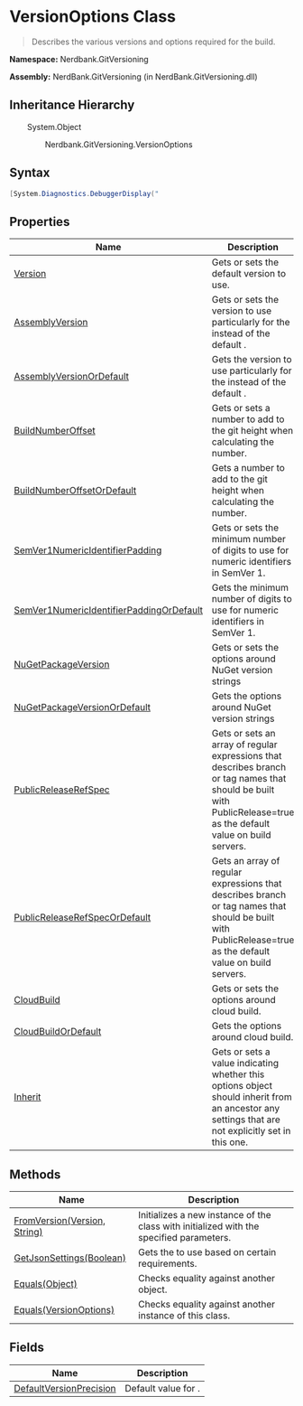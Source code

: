 # VersionOptions Class
> Describes the various versions and options required for the build.

**Namespace:** Nerdbank.GitVersioning

**Assembly:** NerdBank.GitVersioning (in NerdBank.GitVersioning.dll)
## Inheritance Hierarchy
&nbsp;&nbsp;&nbsp;&nbsp;&nbsp;&nbsp;&nbsp;&nbsp;System.Object

&nbsp;&nbsp;&nbsp;&nbsp;&nbsp;&nbsp;&nbsp;&nbsp;&nbsp;&nbsp;&nbsp;&nbsp;&nbsp;&nbsp;&nbsp;&nbsp;Nerdbank.GitVersioning.VersionOptions

## Syntax
~~~~csharp
[System.Diagnostics.DebuggerDisplay("
~~~~
## Properties
|Name|Description|
|---|---|
|[Version](/doc/Nerdbank/GitVersioning/VersionOptions/Properties/Version.md)|Gets or sets the default version to use.|
|[AssemblyVersion](/doc/Nerdbank/GitVersioning/VersionOptions/Properties/AssemblyVersion.md)|Gets or sets the version to use particularly for the  instead of the default .|
|[AssemblyVersionOrDefault](/doc/Nerdbank/GitVersioning/VersionOptions/Properties/AssemblyVersionOrDefault.md)|Gets the version to use particularly for the  instead of the default .|
|[BuildNumberOffset](/doc/Nerdbank/GitVersioning/VersionOptions/Properties/BuildNumberOffset.md)|Gets or sets a number to add to the git height when calculating the  number.|
|[BuildNumberOffsetOrDefault](/doc/Nerdbank/GitVersioning/VersionOptions/Properties/BuildNumberOffsetOrDefault.md)|Gets a number to add to the git height when calculating the  number.|
|[SemVer1NumericIdentifierPadding](/doc/Nerdbank/GitVersioning/VersionOptions/Properties/SemVer1NumericIdentifierPadding.md)|Gets or sets the minimum number of digits to use for numeric identifiers in SemVer 1.|
|[SemVer1NumericIdentifierPaddingOrDefault](/doc/Nerdbank/GitVersioning/VersionOptions/Properties/SemVer1NumericIdentifierPaddingOrDefault.md)|Gets the minimum number of digits to use for numeric identifiers in SemVer 1.|
|[NuGetPackageVersion](/doc/Nerdbank/GitVersioning/VersionOptions/Properties/NuGetPackageVersion.md)|Gets or sets the options around NuGet version strings|
|[NuGetPackageVersionOrDefault](/doc/Nerdbank/GitVersioning/VersionOptions/Properties/NuGetPackageVersionOrDefault.md)|Gets the options around NuGet version strings|
|[PublicReleaseRefSpec](/doc/Nerdbank/GitVersioning/VersionOptions/Properties/PublicReleaseRefSpec.md)|Gets or sets an array of regular expressions that describes branch or tag names that should be built with PublicRelease=true as the default value on build servers.|
|[PublicReleaseRefSpecOrDefault](/doc/Nerdbank/GitVersioning/VersionOptions/Properties/PublicReleaseRefSpecOrDefault.md)|Gets an array of regular expressions that describes branch or tag names that should be built with PublicRelease=true as the default value on build servers.|
|[CloudBuild](/doc/Nerdbank/GitVersioning/VersionOptions/Properties/CloudBuild.md)|Gets or sets the options around cloud build.|
|[CloudBuildOrDefault](/doc/Nerdbank/GitVersioning/VersionOptions/Properties/CloudBuildOrDefault.md)|Gets the options around cloud build.|
|[Inherit](/doc/Nerdbank/GitVersioning/VersionOptions/Properties/Inherit.md)|Gets or sets a value indicating whether this options object should inherit from an ancestor any settings that are not explicitly set in this one.|
## Methods
|Name|Description|
|---|---|
|[FromVersion(Version, String)](/doc/Nerdbank/GitVersioning/VersionOptions/Methods/FromVersion_Version%2c%20String_.md)|Initializes a new instance of the  class with  initialized with the specified parameters.|
|[GetJsonSettings(Boolean)](/doc/Nerdbank/GitVersioning/VersionOptions/Methods/GetJsonSettings_Boolean_.md)|Gets the  to use based on certain requirements.|
|[Equals(Object)](/doc/Nerdbank/GitVersioning/VersionOptions/Methods/Equals_Object_.md)|Checks equality against another object.|
|[Equals(VersionOptions)](/doc/Nerdbank/GitVersioning/VersionOptions/Methods/Equals_VersionOptions_.md)|Checks equality against another instance of this class.|
## Fields
|Name|Description|
|---|---|
|[DefaultVersionPrecision](/doc/Nerdbank/GitVersioning/VersionOptions/Fields/DefaultVersionPrecision.md)|Default value for .|
